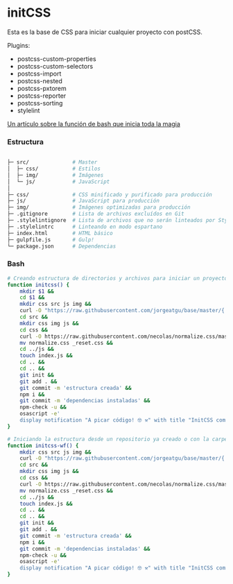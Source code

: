 # initCSS

Esta es la base de CSS para iniciar cualquier proyecto con postCSS.

Plugins:

* postcss-custom-properties
* postcss-custom-selectors
* postcss-import
* postcss-nested
* postcss-pxtorem
* postcss-reporter
* postcss-sorting
* stylelint


[Un artículo sobre la función de bash que inicia toda la magia](http://jorgeatgu.com/blog/iniciando-proyectos-desde-cero/)

### Estructura

```bash

├─ src/              # Master
│  ├─ css/           # Estilos
│  ├─ img/           # Imágenes
│  └─ js/            # JavaScript
│
├─ css/              # CSS minificado y purificado para producción
├─ js/               # JavaScript para producción
├─ img/              # Imágenes optimizadas para producción
├─ .gitignore        # Lista de archivos excluídos en Git
├─ .stylelintignore  # Lista de archivos que no serán linteados por Stylelint
├─ .stylelintrc      # Linteando en modo espartano
├─ index.html        # HTML básico
├─ gulpfile.js       # Gulp!
└─ package.json      # Dependencias
```

### Bash

```bash
# Creando estructura de directorios y archivos para iniciar un proyecto desde cero
function initcss() {
    mkdir $1 &&
    cd $1 &&
    mkdir css src js img &&
    curl -O "https://raw.githubusercontent.com/jorgeatgu/base/master/{.stylelintrc,.gitignore,.styelintignore,package.json,gulpfile.js,index.html,_variables.css,styles.css}" &&
    cd src &&
    mkdir css img js &&
    cd css &&
    curl -O https://raw.githubusercontent.com/necolas/normalize.css/master/normalize.css &&
    mv normalize.css _reset.css &&
    cd ../js &&
    touch index.js &&
    cd .. &&
    cd .. &&
    git init &&
    git add . &&
    git commit -m 'estructura creada' &&
    npm i &&
    git commit -m 'dependencias instaladas' &&
    npm-check -u &&
    osascript -e'
    display notification "A picar código! 🤓 ⚒" with title "InitCSS completado"'
}

# Iniciando la estructura desde un repositorio ya creado o con la carpeta ya creada
function initcss-wf() {
    mkdir css src js img &&
    curl -O "https://raw.githubusercontent.com/jorgeatgu/base/master/{.stylelintrc,.gitignore,.styelintignore,package.json,gulpfile.js,index.html,_variables.css,styles.css}" &&
    cd src &&
    mkdir css img js &&
    cd css &&
    curl -O https://raw.githubusercontent.com/necolas/normalize.css/master/normalize.css &&
    mv normalize.css _reset.css &&
    cd ../js &&
    touch index.js &&
    cd .. &&
    cd .. &&
    git init &&
    git add . &&
    git commit -m 'estructura creada' &&
    npm i &&
    git commit -m 'dependencias instaladas' &&
    npm-check -u &&
    osascript -e'
    display notification "A picar código! 🤓 ⚒" with title "InitCSS completado"'
}
